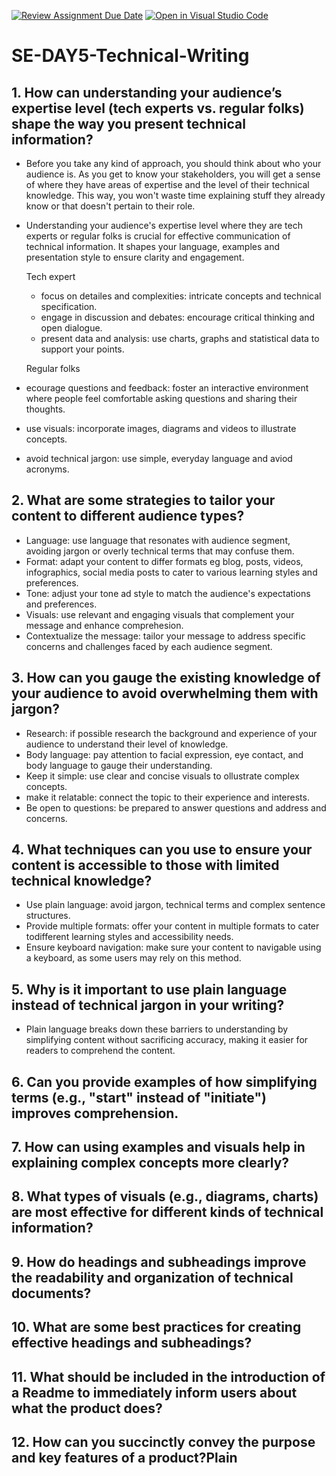 [![Review Assignment Due Date](https://classroom.github.com/assets/deadline-readme-button-22041afd0340ce965d47ae6ef1cefeee28c7c493a6346c4f15d667ab976d596c.svg)](https://classroom.github.com/a/zsAR-pyY)
[![Open in Visual Studio Code](https://classroom.github.com/assets/open-in-vscode-2e0aaae1b6195c2367325f4f02e2d04e9abb55f0b24a779b69b11b9e10269abc.svg)](https://classroom.github.com/online_ide?assignment_repo_id=18767515&assignment_repo_type=AssignmentRepo)
# SE-DAY5-Technical-Writing
## 1. How can understanding your audience’s expertise level (tech experts vs. regular folks) shape the way you present technical information?
- Before you take any kind of approach, you should think about who your audience is. As you get to know your stakeholders, you will get a sense of where they have areas of expertise and the level of their technical knowledge. This way, you won't waste time explaining stuff they already know or that doesn't pertain to their role.
- Understanding your audience's expertise level where they are tech experts or regular folks is crucial for effective communication of technical information. It shapes your language, examples and presentation style to ensure clarity and engagement.

  Tech expert
  - focus on detailes and complexities: intricate concepts and technical specification.
  - engage in discussion and debates: encourage critical thinking and open dialogue.
  - present data and analysis: use charts, graphs and statistical data to support your points.
    
  Regular folks
- ecourage questions and feedback: foster an interactive environment where people feel comfortable asking questions and sharing their thoughts.
- use visuals: incorporate images, diagrams and videos to illustrate concepts.
- avoid technical jargon: use simple, everyday language and aviod acronyms.
   
## 2. What are some strategies to tailor your content to different audience types?
- Language: use language that resonates with audience segment, avoiding jargon or overly technical terms that may confuse them.
- Format: adapt your content to differ formats eg blog, posts, videos, infographics, social media posts to cater to various learning styles and preferences.
- Tone: adjust your tone ad style to match the audience's expectations and preferences.
- Visuals: use relevant and engaging visuals that complement your message and enhance comprehesion.
- Contextualize the message: tailor your message to address specific concerns and challenges faced by each audience segment.
  
## 3. How can you gauge the existing knowledge of your audience to avoid overwhelming them with jargon?
- Research: if possible research the background and experience of your audience to understand their level of knowledge.
- Body language: pay attention to facial expression, eye contact, and body language to gauge their understanding.
- Keep it simple: use clear and concise visuals to ollustrate complex concepts.
- make it relatable: connect the topic to their experience and interests.
- Be open to questions: be prepared to answer questions and address and concerns.
  
## 4. What techniques can you use to ensure your content is accessible to those with limited technical knowledge?
- Use plain language: avoid jargon, technical terms and complex sentence structures.
- Provide multiple formats: offer your content in multiple formats to cater todifferent learning styles and accessibility needs.
- Ensure keyboard navigation: make sure your content to navigable using a keyboard, as some users may rely on this method.
  

## 5. Why is it important to use plain language instead of technical jargon in your writing?
- Plain language breaks down these barriers to understanding by simplifying content without sacrificing accuracy, making it easier for readers to comprehend the content.
  
## 6. Can you provide examples of how simplifying terms (e.g., "start" instead of "initiate") improves comprehension.

## 7. How can using examples and visuals help in explaining complex concepts more clearly?
## 8. What types of visuals (e.g., diagrams, charts) are most effective for different kinds of technical information?
## 9. How do headings and subheadings improve the readability and organization of technical documents?
## 10. What are some best practices for creating effective headings and subheadings?
## 11. What should be included in the introduction of a Readme to immediately inform users about what the product does?
## 12. How can you succinctly convey the purpose and key features of a product?Plain
